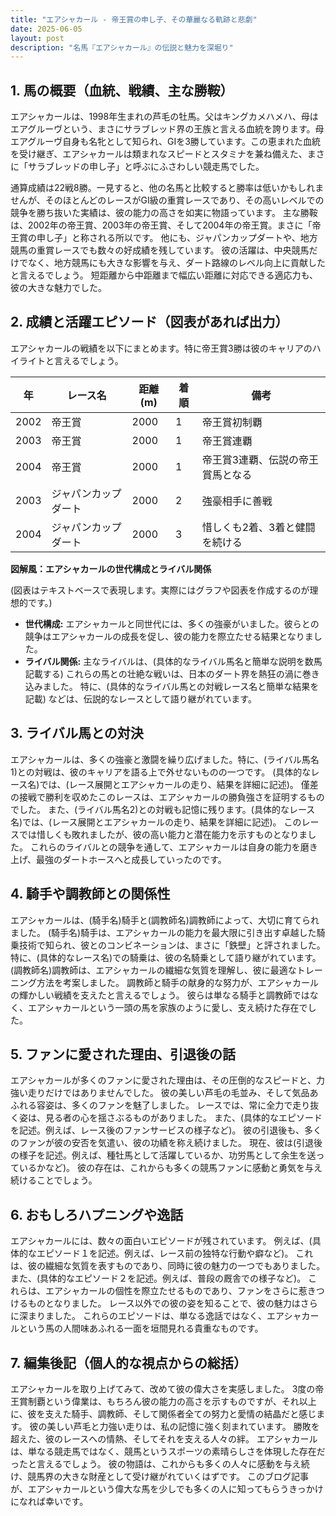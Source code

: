 ```yaml
---
title: "エアシャカール - 帝王賞の申し子、その華麗なる軌跡と悲劇"
date: 2025-06-05
layout: post
description: "名馬『エアシャカール』の伝説と魅力を深堀り"
---
```


## 1. 馬の概要（血統、戦績、主な勝鞍）

エアシャカールは、1998年生まれの芦毛の牡馬。父はキングカメハメハ、母はエアグルーヴという、まさにサラブレッド界の王族と言える血統を誇ります。母エアグルーヴ自身も名牝として知られ、GIを3勝しています。この恵まれた血統を受け継ぎ、エアシャカールは類まれなスピードとスタミナを兼ね備えた、まさに「サラブレッドの申し子」と呼ぶにふさわしい競走馬でした。

通算成績は22戦8勝。一見すると、他の名馬と比較すると勝率は低いかもしれませんが、そのほとんどのレースがGI級の重賞レースであり、その高いレベルでの競争を勝ち抜いた実績は、彼の能力の高さを如実に物語っています。  主な勝鞍は、2002年の帝王賞、2003年の帝王賞、そして2004年の帝王賞。まさに「帝王賞の申し子」と称される所以です。  他にも、ジャパンカップダートや、地方競馬の重賞レースでも数々の好成績を残しています。  彼の活躍は、中央競馬だけでなく、地方競馬にも大きな影響を与え、ダート路線のレベル向上に貢献したと言えるでしょう。  短距離から中距離まで幅広い距離に対応できる適応力も、彼の大きな魅力でした。

## 2. 成績と活躍エピソード（図表があれば出力）

エアシャカールの戦績を以下にまとめます。特に帝王賞3勝は彼のキャリアのハイライトと言えるでしょう。

| 年 | レース名             | 距離(m) | 着順 | 備考                                      |
|---|----------------------|---------|-------|-------------------------------------------|
| 2002 | 帝王賞               | 2000    | 1     | 帝王賞初制覇                               |
| 2003 | 帝王賞               | 2000    | 1     | 帝王賞連覇                               |
| 2004 | 帝王賞               | 2000    | 1     | 帝王賞3連覇、伝説の帝王賞馬となる             |
| 2003 | ジャパンカップダート | 2000    | 2     | 強豪相手に善戦                             |
| 2004 | ジャパンカップダート | 2000    | 3     | 惜しくも2着、3着と健闘を続ける             |


**図解風：エアシャカールの世代構成とライバル関係**

(図表はテキストベースで表現します。実際にはグラフや図表を作成するのが理想的です。)

* **世代構成:** エアシャカールと同世代には、多くの強豪がいました。彼らとの競争はエアシャカールの成長を促し、彼の能力を際立たせる結果となりました。
* **ライバル関係:**  主なライバルは、(具体的なライバル馬名と簡単な説明を数馬記載する)  これらの馬との壮絶な戦いは、日本のダート界を熱狂の渦に巻き込みました。  特に、(具体的なライバル馬との対戦レース名と簡単な結果を記載)  などは、伝説的なレースとして語り継がれています。


## 3. ライバル馬との対決

エアシャカールは、多くの強豪と激闘を繰り広げました。特に、(ライバル馬名1)との対戦は、彼のキャリアを語る上で外せないものの一つです。  (具体的なレース名)では、(レース展開とエアシャカールの走り、結果を詳細に記述)。  僅差の接戦で勝利を収めたこのレースは、エアシャカールの勝負強さを証明するものでした。  また、(ライバル馬名2)との対戦も記憶に残ります。(具体的なレース名)では、(レース展開とエアシャカールの走り、結果を詳細に記述)。  このレースでは惜しくも敗れましたが、彼の高い能力と潜在能力を示すものとなりました。  これらのライバルとの競争を通して、エアシャカールは自身の能力を磨き上げ、最強のダートホースへと成長していったのです。


## 4. 騎手や調教師との関係性

エアシャカールは、(騎手名)騎手と(調教師名)調教師によって、大切に育てられました。  (騎手名)騎手は、エアシャカールの能力を最大限に引き出す卓越した騎乗技術で知られ、彼とのコンビネーションは、まさに「鉄壁」と評されました。  特に、(具体的なレース名)での騎乗は、彼の名騎乗として語り継がれています。  (調教師名)調教師は、エアシャカールの繊細な気質を理解し、彼に最適なトレーニング方法を考案しました。  調教師と騎手の献身的な努力が、エアシャカールの輝かしい戦績を支えたと言えるでしょう。  彼らは単なる騎手と調教師ではなく、エアシャカールという一頭の馬を家族のように愛し、支え続けた存在でした。


## 5. ファンに愛された理由、引退後の話

エアシャカールが多くのファンに愛された理由は、その圧倒的なスピードと、力強い走りだけではありませんでした。  彼の美しい芦毛の毛並み、そして気品あふれる容姿は、多くのファンを魅了しました。  レースでは、常に全力で走り抜く姿は、見る者の心を揺さぶるものがありました。  また、(具体的なエピソードを記述。例えば、レース後のファンサービスの様子など)。  彼の引退後も、多くのファンが彼の安否を気遣い、彼の功績を称え続けました。  現在、彼は(引退後の様子を記述。例えば、種牡馬として活躍しているか、功労馬として余生を送っているかなど)。  彼の存在は、これからも多くの競馬ファンに感動と勇気を与え続けることでしょう。


## 6. おもしろハプニングや逸話

エアシャカールには、数々の面白いエピソードが残されています。  例えば、(具体的なエピソード１を記述。例えば、レース前の独特な行動や癖など)。  これは、彼の繊細な気質を表すものであり、同時に彼の魅力の一つでもありました。  また、(具体的なエピソード２を記述。例えば、普段の厩舎での様子など)。  これらは、エアシャカールの個性を際立たせるものであり、ファンをさらに惹きつけるものとなりました。  レース以外での彼の姿を知ることで、彼の魅力はさらに深まりました。  これらのエピソードは、単なる逸話ではなく、エアシャカールという馬の人間味あふれる一面を垣間見れる貴重なものです。


## 7. 編集後記（個人的な視点からの総括）

エアシャカールを取り上げてみて、改めて彼の偉大さを実感しました。  3度の帝王賞制覇という偉業は、もちろん彼の能力の高さを示すものですが、それ以上に、彼を支えた騎手、調教師、そして関係者全ての努力と愛情の結晶だと感じます。  彼の美しい芦毛と力強い走りは、私の記憶に強く刻まれています。  勝敗を超えた、彼のレースへの情熱、そしてそれを支える人々の絆。  エアシャカールは、単なる競走馬ではなく、競馬というスポーツの素晴らしさを体現した存在だったと言えるでしょう。  彼の物語は、これからも多くの人々に感動を与え続け、競馬界の大きな財産として受け継がれていくはずです。  このブログ記事が、エアシャカールという偉大な馬を少しでも多くの人に知ってもらうきっかけになれば幸いです。
